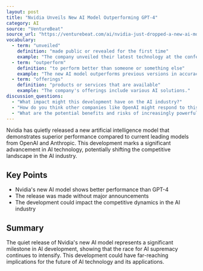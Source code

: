 ```yaml
---
layout: post
title: "Nvidia Unveils New AI Model Outperforming GPT-4"
category: AI
source: "VentureBeat"
source_url: "https://venturebeat.com/ai/nvidia-just-dropped-a-new-ai-model-that-crushes-openais-gpt-4-no-big-launch-just-big-results/"
vocabulary:
  - term: "unveiled"
    definition: "made public or revealed for the first time"
    example: "The company unveiled their latest technology at the conference."
  - term: "outperform"
    definition: "to perform better than someone or something else"
    example: "The new AI model outperforms previous versions in accuracy tests."
  - term: "offerings"
    definition: "products or services that are available"
    example: "The company's offerings include various AI solutions."
discussion_questions:
  - "What impact might this development have on the AI industry?"
  - "How do you think other companies like OpenAI might respond to this new competition?"
  - "What are the potential benefits and risks of increasingly powerful AI models?"
---
```


Nvidia has quietly released a new artificial intelligence model that demonstrates superior performance compared to current leading models from OpenAI and Anthropic. This development marks a significant advancement in AI technology, potentially shifting the competitive landscape in the AI industry.

## Key Points
- Nvidia's new AI model shows better performance than GPT-4
- The release was made without major announcements
- The development could impact the competitive dynamics in the AI industry

## Summary
The quiet release of Nvidia's new AI model represents a significant milestone in AI development, showing that the race for AI supremacy continues to intensify. This development could have far-reaching implications for the future of AI technology and its applications.
